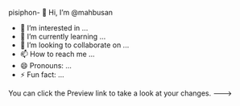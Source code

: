 pisiphon- 👋 Hi, I’m @mahbusan
- 👀 I’m interested in ...
- 🌱 I’m currently learning ...
- 💞️ I’m looking to collaborate on ...
- 📫 How to reach me ...
- 😄 Pronouns: ...
- ⚡ Fun fact: ...

<!---
mahbusan/mahbusan is a ✨ special ✨ repository because its `README.md` (this file) appears on your GitHub profile.mahbusan/mahbusan is a ✨ special ✨ repository because its `README.md` (this file) appears on your GitHub profile.
You can click the Preview link to take a look at your changes.
--->

You can click the Preview link to take a look at your changes.
--->

